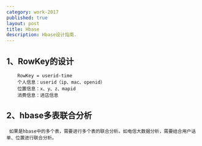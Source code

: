 ```yaml
---
category: work-2017
published: true
layout: post
title: Hbase
description: Hbase设计指南.
---
```


## 1、RowKey的设计
		RowKey = userid-time
		个人信息：userid（ip、mac、openid）
		位置信息：x、y、z、mapid
		消费信息：进店信息


## 2、hbase多表联合分析
	 如果是hbase中的多个表，需要进行多个表的联合分析。如电信大数据分析，需要结合用户话单、位置进行联合分析。





